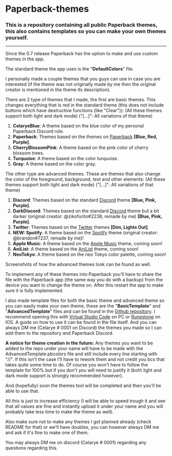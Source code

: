 # Paperback-themes
### This is a repository containing all public Paperback themes, this also contains templates so you can make your own themes yourself.

---

Since the 0.7 release Paperback has the option to make and use custom themes in the app.

The standard theme the app uses is the "**DefaultColors**" file.

I personally made a couple themes that you guys can use in case you are interested (if the theme was not originally made by me then the original creator is mentioned in the theme its description).

There are 2 type of themes that I made, the first are basic themes.
This changes everything that is red in the standard theme (this does not include buttons which have destructive functions (like "Clear")):
(All these themes support both light and dark mode)
("[...]": All variations of that theme)

1) **CelaryeBlue**: A theme based on the blue color of my personal Paperback Discord role.
2) **Paperback**: Themes based on the themes on [Paperback](https://Paperback.moe) **[Blue, Red, Purple]**.
3) **CherryBlossomPink**: A theme based on the pink color of cherry blossom trees.
4) **Turquoise**: A theme based on the color turquoise.
5) **Gray**: A theme based on the color gray.

The other type are advanced themes.
These are themes that also change the color of the foreground, background, text and other elements:
(All these themes support both light and dark mode)
("[...]": All variations of that theme)

1) **Discord**: Themes based on the standard [Discord](https://discord.com/) theme **[Blue, Pink, Purple]**.
2) **DarkDiscord**: Themes based on the standard [Discord](https://discord.com/) theme but a bit darker (original creator: @zikofurito#2238, remade by me) **[Blue, Pink, Purple]**.
3) **Twitter**: Themes based on the [Twitter](https://twitter.com/) themes **[Dim, Lights Out]**.
4) **NEW: Spotify**: A theme based on the [Spotify](https://www.spotify.com/) theme (original creator: @brandon#7237, remade by me)!
5) **Apple Music**: A theme based on the [Apple Music](https://music.apple.com/) theme, coming soon!
6) **AniList**: A theme based on the [AniList](https://anilist.co/) theme, coming soon!
7) **NeoTokyo**: A theme based on the neo Tokyo color palette, coming soon!

Screenshots of how the advanced themes look can be found as well.

To implement any of these themes into Paperback you'll have to share the file with the Paperback app (the same way you do with a backup) from the device you want to change the theme on. After this restart the app to make sure it is fully implemented.

I also made template files for both the basic theme and advanced theme so you can easily make your own theme, these are the "**BasicTemplate**" and "**AdvancedTemplate**" files and can be found in the [Github repository](https://github.com/Celarye/Paperback-themes). I recommend opening this with [Virtual Studio Code](https://code.visualstudio.com/) on PC or [Runestone](https://apps.apple.com/gb/app/runestone-text-editor/id1548193893) on IOS. A guide on how to use it can be found in the file itself. And you can always DM me (Celarye # 0001 on Discord) the themes you made so I can add them to the repository and Paperback Discord.

**A notice for theme creation in the future:**
Any themes you want to be added to the repo under your name will have to be made with the AdvancedTemplate.pbcolors file and still include every line starting with "//".
If this isn't the case I'll have to rework them and not credit you bcs that takes quite some time to do.
Of course you won't have to follow the template for 100% but if you don't you will need to justify it (both light and dark mode support is strongly recommended however).

And (hopefully) soon the themes tool will be completed and then you'll be able to use that.

All this is just to increase efficiency (I will be able to speed trough it and see that all values are fine and instantly upload it under your name and you will probably take less time to make the theme as well).

Also make sure not to make any themes I got planned already (check README for that) or we'll have doubles, you can however always DM me and ask if it's fine to make one of them.

You may always DM me on discord (Celarye # 0001) regarding any questions regarding this.
